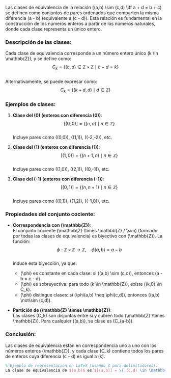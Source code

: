 Las clases de equivalencia de la relación \((a,b) \sim (c,d) \iff a + d = b + c\) se definen como conjuntos de pares ordenados que comparten la misma diferencia \(a - b\) (equivalente a \(c - d\)). Esta relación es fundamental en la construcción de los números enteros a partir de los números naturales, donde cada clase representa un único entero.

### Descripción de las clases:
Cada clase de equivalencia corresponde a un número entero único \(k \in \mathbb{Z}\), y se define como:  
$$  
C_k = \{ (c,d) \in \mathbb{Z} \times \mathbb{Z} \mid c - d = k \}  
$$  
Alternativamente, se puede expresar como:  
$$  
C_k = \{ (k + d, d) \mid d \in \mathbb{Z} \}  
$$

### Ejemplos de clases:
1. **Clase del \(0\) (enteros con diferencia \(0\))**:  
   $$  
   [(0,0)] = \{ (n,n) \mid n \in \mathbb{Z} \}  
   $$  
   Incluye pares como \((0,0)\), \((1,1)\), \((-2,-2)\), etc.

2. **Clase del \(1\) (enteros con diferencia \(1\))**:  
   $$  
   [(1,0)] = \{ (n+1, n) \mid n \in \mathbb{Z} \}  
   $$  
   Incluye pares como \((1,0)\), \((2,1)\), \((0,-1)\), etc.

3. **Clase del \(-1\) (enteros con diferencia \(-1\))**:  
   $$  
   [(0,1)] = \{ (n, n+1) \mid n \in \mathbb{Z} \}  
   $$  
   Incluye pares como \((0,1)\), \((1,2)\), \((-1,0)\), etc.

### Propiedades del conjunto cociente:
- **Correspondencia con \(\mathbb{Z}\)**:  
  El conjunto cociente \(\mathbb{Z} \times \mathbb{Z} / \sim\) (formado por todas las clases de equivalencia) es biyectivo con \(\mathbb{Z}\). La función:  
  $$  
  \phi: \mathbb{Z} \times \mathbb{Z} \to \mathbb{Z}, \quad \phi(a,b) = a - b  
  $$  
  induce esta biyección, ya que:  
  - \(\phi\) es constante en cada clase: si \((a,b) \sim (c,d)\), entonces \(a - b = c - d\).  
  - \(\phi\) es sobreyectiva: para todo \(k \in \mathbb{Z}\), existe \((k,0) \in C_k\).  
  - \(\phi\) distingue clases: si \(\phi(a,b) \neq \phi(c,d)\), entonces \((a,b) \not\sim (c,d)\).

- **Partición de \(\mathbb{Z} \times \mathbb{Z}\)**:  
  Las clases \(C_k\) son disjuntas entre sí y cubren todo \(\mathbb{Z} \times \mathbb{Z}\). Para cualquier \((a,b)\), su clase es \(C_{a-b}\).

### Conclusión:
Las clases de equivalencia están en correspondencia uno a uno con los números enteros \(\mathbb{Z}\), y cada clase \(C_k\) contiene todos los pares de enteros cuya diferencia \(c - d\) es igual a \(k\).

```latex
% Ejemplo de representación en LaTeX (usando $ para delimitadores):
La clase de equivalencia de $(a,b)$ es $[(a,b)] = \{ (c,d) \in \mathbb{Z} \times \mathbb{Z} \mid c - d = a - b \}$.
```
